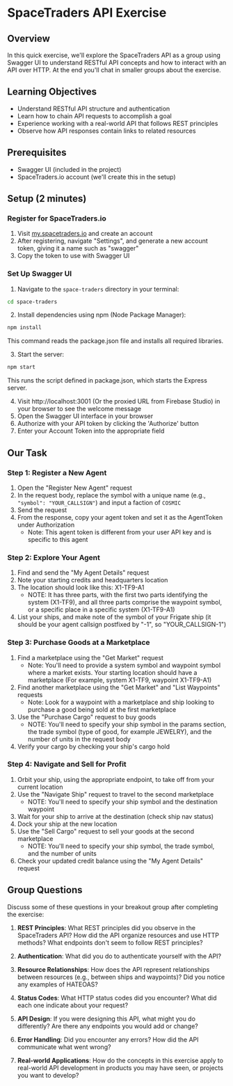 # SpaceTraders API Exercise

## Overview
In this quick exercise, we'll explore the SpaceTraders API as a group using Swagger UI to understand RESTful API concepts and how to interact with an API over HTTP. At the end you'll chat in smaller groups about the exercise.

## Learning Objectives
- Understand RESTful API structure and authentication
- Learn how to chain API requests to accomplish a goal
- Experience working with a real-world API that follows REST principles
- Observe how API responses contain links to related resources

## Prerequisites
- Swagger UI (included in the project)
- SpaceTraders.io account (we'll create this in the setup)

## Setup (2 minutes)

### Register for SpaceTraders.io
1. Visit [my.spacetraders.io](https://my.spacetraders.io) and create an account
2. After registering, navigate "Settings", and generate a new account token, giving it a name such as "swagger"
3. Copy the token to use with Swagger UI

### Set Up Swagger UI
1. Navigate to the `space-traders` directory in your terminal:
  ```bash
  cd space-traders
  ```

2. Install dependencies using npm (Node Package Manager):
  ```bash
  npm install
  ```
  This command reads the package.json file and installs all required libraries.

3. Start the server:
  ```bash
  npm start
  ```
  This runs the script defined in package.json, which starts the Express server.

4. Visit http://localhost:3001 (Or the proxied URL from Firebase Studio) in your browser to see the welcome message
5. Open the Swagger UI interface in your browser
6. Authorize with your API token by clicking the 'Authorize' button
7. Enter your Account Token into the appropriate field

## Our Task

### Step 1: Register a New Agent
1. Open the "Register New Agent" request
2. In the request body, replace the symbol with a unique name (e.g., `"symbol": "YOUR_CALLSIGN"`) and input a faction of `COSMIC`
3. Send the request
4. From the response, copy your agent token and set it as the AgentToken under Authorization
   - Note: This agent token is different from your user API key and is specific to this agent

### Step 2: Explore Your Agent
1. Find and send the "My Agent Details" request
2. Note your starting credits and headquarters location
3. The location should look like this: X1-TF9-A1
   - NOTE: It has three parts, with the first two parts identifying the system (X1-TF9), and all three parts comprise the waypoint symbol, or a specific place in a specific system (X1-TF9-A1)
4. List your ships, and make note of the symbol of your Frigate ship (it should be your agent callsign postfixed by "-1", so "YOUR_CALLSIGN-1")

### Step 3: Purchase Goods at a Marketplace
1. Find a marketplace using the "Get Market" request
   - Note: You'll need to provide a system symbol and waypoint symbol where a market exists. Your starting location should have a marketplace (For example, system X1-TF9, waypoint X1-TF9-A1)
2. Find another marketplace using the "Get Market" and "List Waypoints" requests
   - Note: Look for a waypoint with a marketplace and ship looking to purchase a good being sold at the first marketplace
3. Use the "Purchase Cargo" request to buy goods
   - NOTE: You'll need to specify your ship symbol in the params section, the trade symbol (type of good, for example JEWELRY), and the number of units in the request body
4. Verify your cargo by checking your ship's cargo hold

### Step 4: Navigate and Sell for Profit
1. Orbit your ship, using the appropriate endpoint, to take off from your current location
2. Use the "Navigate Ship" request to travel to the second marketplace
   - NOTE: You'll need to specify your ship symbol and the destination waypoint
3. Wait for your ship to arrive at the destination (check ship nav status)
4. Dock your ship at the new location
5. Use the "Sell Cargo" request to sell your goods at the second marketplace
   - NOTE: You'll need to specify your ship symbol, the trade symbol, and the number of units
6. Check your updated credit balance using the "My Agent Details" request

## Group Questions
Discuss some of these questions in your breakout group after completing the exercise:

1. **REST Principles**: What REST principles did you observe in the SpaceTraders API? How did the API organize resources and use HTTP methods? What endpoints don't seem to follow REST principles?

2. **Authentication**: What did you do to authenticate yourself with the API?

3. **Resource Relationships**: How does the API represent relationships between resources (e.g., between ships and waypoints)? Did you notice any examples of HATEOAS?

4. **Status Codes**: What HTTP status codes did you encounter? What did each one indicate about your request?

5. **API Design**: If you were designing this API, what might you do differently? Are there any endpoints you would add or change?

6. **Error Handling**: Did you encounter any errors? How did the API communicate what went wrong?

7. **Real-world Applications**: How do the concepts in this exercise apply to real-world API development in products you may have seen, or projects you want to develop?
